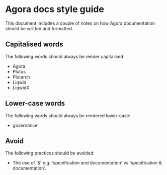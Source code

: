 # Agora docs style guide

This document includes a couple of notes on how Agora documentation should be written and formatted.

## Capitalised words

The following words should always be render capitalised:

-   Agora
-   Plutus
-   Plutarch
-   Liqwid
-   LiqwidX

## Lower-case words

The following words should always be rendered lower-case:

-   governance

## Avoid

The following practices should be avoided:

-   The use of '&' e.g. 'specification and documentation' vs 'specification & documentation'.
